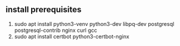 ## install prerequisites
1. sudo apt install python3-venv python3-dev libpq-dev postgresql postgresql-contrib nginx curl gcc
2. sudo apt install certbot python3-certbot-nginx

